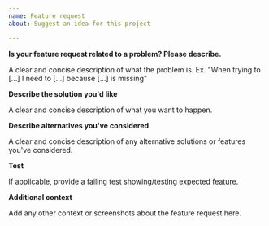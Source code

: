 ```yaml
---
name: Feature request
about: Suggest an idea for this project

---
```


**Is your feature request related to a problem? Please describe.**

A clear and concise description of what the problem is. Ex. "When trying to [...] I need to [...] because [...] is missing"

**Describe the solution you'd like**

A clear and concise description of what you want to happen.

**Describe alternatives you've considered**

A clear and concise description of any alternative solutions or features you've considered.

**Test**

If applicable, provide a failing test showing/testing expected feature.

**Additional context**

Add any other context or screenshots about the feature request here.
